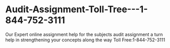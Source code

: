 # Audit-Assignment-Toll-Tree---1-844-752-3111
Our Expert online  assignment help for the subjects audit assignment a turn help in strengthening your concepts along the way Toll Free:1-844-752-3111
